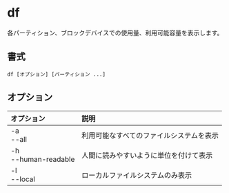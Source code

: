 # df

各パーティション、ブロックデバイスでの使用量、利用可能容量を表示します。

## 書式

```
df [オプション] [パーティション ...]
```

## オプション

|オプション|説明|
|:--|:--|
|-a<br> --all|利用可能なすべてのファイルシステムを表示|
|-h<br> --human-readable|人間に読みやすいように単位を付けて表示|
|-l<br> --local|ローカルファイルシステムのみ表示|

